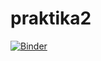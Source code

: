 # praktika2
[![Binder](https://mybinder.org/badge_logo.svg)](https://mybinder.org/v2/gh/Nkosareva/praktika2/HEAD?labpath=dz1.ipynb)
